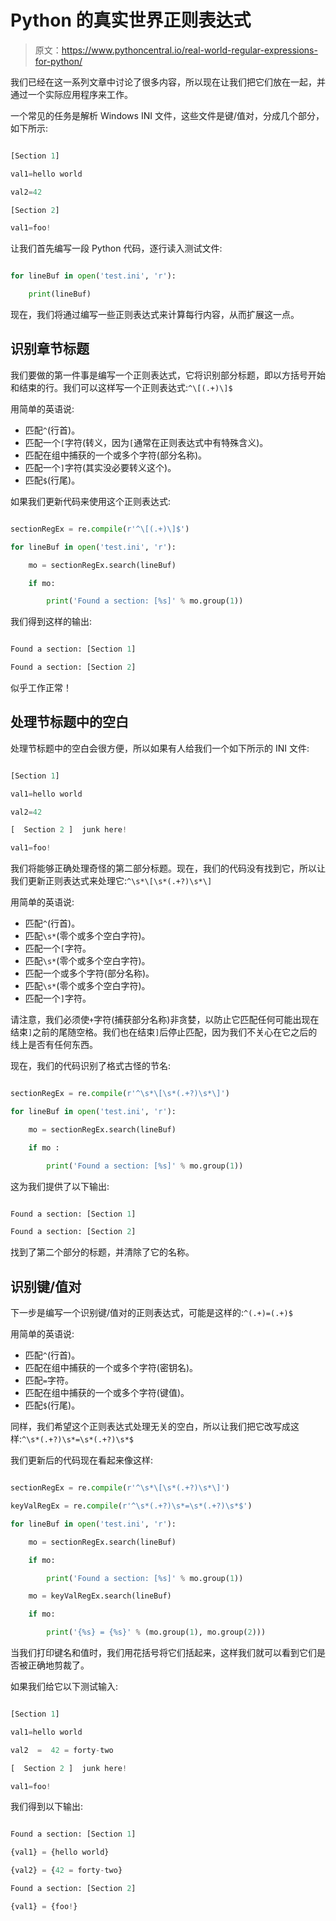 # Python 的真实世界正则表达式

> 原文：<https://www.pythoncentral.io/real-world-regular-expressions-for-python/>

我们已经在这一系列文章中讨论了很多内容，所以现在让我们把它们放在一起，并通过一个实际应用程序来工作。

一个常见的任务是解析 Windows INI 文件，这些文件是键/值对，分成几个部分，如下所示:

```py

[Section 1]

val1=hello world

val2=42

[Section 2]

val1=foo!

```

让我们首先编写一段 Python 代码，逐行读入测试文件:

```py

for lineBuf in open('test.ini', 'r'):

    print(lineBuf)

```

现在，我们将通过编写一些正则表达式来计算每行内容，从而扩展这一点。

## 识别章节标题

我们要做的第一件事是编写一个正则表达式，它将识别部分标题，即以方括号开始和结束的行。我们可以这样写一个正则表达式:`^\[(.+)\]$`

用简单的英语说:

*   匹配`^`(行首)。
*   匹配一个`[`字符(转义，因为`[`通常在正则表达式中有特殊含义)。
*   匹配在组中捕获的一个或多个字符(部分名称)。
*   匹配一个`]`字符(其实没必要转义这个)。
*   匹配`$`(行尾)。

如果我们更新代码来使用这个正则表达式:

```py

sectionRegEx = re.compile(r'^\[(.+)\]$')

for lineBuf in open('test.ini', 'r'):

    mo = sectionRegEx.search(lineBuf)

    if mo:

        print('Found a section: [%s]' % mo.group(1))

```

我们得到这样的输出:

```py

Found a section: [Section 1]

Found a section: [Section 2]

```

似乎工作正常！

## 处理节标题中的空白

处理节标题中的空白会很方便，所以如果有人给我们一个如下所示的 INI 文件:

```py

[Section 1]

val1=hello world

val2=42

[  Section 2 ]  junk here!

val1=foo!

```

我们将能够正确处理奇怪的第二部分标题。现在，我们的代码没有找到它，所以让我们更新正则表达式来处理它:`^\s*\[\s*(.+?)\s*\]`

用简单的英语说:

*   匹配`^`(行首)。
*   匹配`\s*`(零个或多个空白字符)。
*   匹配一个`[`字符。
*   匹配`\s*`(零个或多个空白字符)。
*   匹配一个或多个字符(部分名称)。
*   匹配`\s*`(零个或多个空白字符)。
*   匹配一个`]`字符。

请注意，我们必须使`+`字符(捕获部分名称)非贪婪，以防止它匹配任何可能出现在结束`]`之前的尾随空格。我们也在结束`]`后停止匹配，因为我们不关心在它之后的线上是否有任何东西。

现在，我们的代码识别了格式古怪的节名:

```py

sectionRegEx = re.compile(r'^\s*\[\s*(.+?)\s*\]')

for lineBuf in open('test.ini', 'r'):

    mo = sectionRegEx.search(lineBuf)

    if mo :

        print('Found a section: [%s]' % mo.group(1))

```

这为我们提供了以下输出:

```py

Found a section: [Section 1]

Found a section: [Section 2]

```

找到了第二个部分的标题，并清除了它的名称。

## 识别键/值对

下一步是编写一个识别键/值对的正则表达式，可能是这样的:`^(.+)=(.+)$`

用简单的英语说:

*   匹配`^`(行首)。
*   匹配在组中捕获的一个或多个字符(密钥名)。
*   匹配`=`字符。
*   匹配在组中捕获的一个或多个字符(键值)。
*   匹配`$`(行尾)。

同样，我们希望这个正则表达式处理无关的空白，所以让我们把它改写成这样:`^\s*(.+?)\s*=\s*(.+?)\s*$`

我们更新后的代码现在看起来像这样:

```py

sectionRegEx = re.compile(r'^\s*\[\s*(.+?)\s*\]')

keyValRegEx = re.compile(r'^\s*(.+?)\s*=\s*(.+?)\s*$')

for lineBuf in open('test.ini', 'r'):

    mo = sectionRegEx.search(lineBuf)

    if mo:

        print('Found a section: [%s]' % mo.group(1))

    mo = keyValRegEx.search(lineBuf)

    if mo:

        print('{%s} = {%s}' % (mo.group(1), mo.group(2)))

```

当我们打印键名和值时，我们用花括号将它们括起来，这样我们就可以看到它们是否被正确地剪裁了。

如果我们给它以下测试输入:

```py

[Section 1]

val1=hello world

val2  =  42 = forty-two

[  Section 2 ]  junk here!

val1=foo!

```

我们得到以下输出:

```py

Found a section: [Section 1]

{val1} = {hello world}

{val2} = {42 = forty-two}

Found a section: [Section 2]

{val1} = {foo!}

```